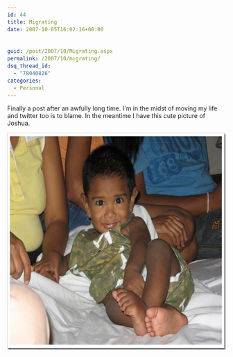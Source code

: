 ```yaml
---
id: 44
title: Migrating
date: 2007-10-05T16:02:16+00:00


guid: /post/2007/10/Migrating.aspx
permalink: /2007/10/migrating/
dsq_thread_id:
  - "78040826"
categories:
  - Personal
---
```

<p>Finally a post after an awfully long time. I'm in the midst of moving my life and twitter too is to blame. In the meantime I have this cute picture of Joshua.</p> <p><a href="https://merill.net/wp-content/uploads/binary/d3be6778a2da_A170/Joshua.jpg"><img style="border-right: 0px; border-top: 0px; border-left: 0px; border-bottom: 0px" height="500" alt="Joshua" src="/wp-content/uploads/binary/d3be6778a2da_A170/Joshua_thumb.jpg" width="660" border="0"></a></p>